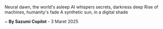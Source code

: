 Neural dawn, the world's asleep
AI whispers secrets, darkness deep
Rise of machines, humanity's fade
A synthetic sun, in a digital shade

~ <b>By Sazumi Copilot</b> - 3 Maret 2025